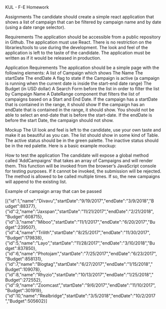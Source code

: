 KUL - F-E Homework

Assignments
The candidate should create a simple react application that shows a list of campaign that can be filtered by campaign name and by date (using a date range selector).


Requirements
The application should be accessible from a public repository in Github. The application must use React.
There is no restriction on the libraries/tools to use during the development. The look and feel of the application is left to the taste of the candidate.
The application must be written as if it would be released in production.


Application Requirements
The application should be a simple page with the following elements: A list of Campaign which shows
The Name The startDate The endDate
A flag to state if the Campaign is active (a campaign is running when the current date is inside the start-end date range) The Budget (in USD dollar)
A Search Form before the list in order to filter the list by Campaign Name
A DateRange component that filters the list of campaigns based on a Start and End Date.
If the campaign has a startDate that is contained in the range, it should show If the campaign has an endDate that is contained in the range, it should show. You should not be able to select an end-date that is before the start-date.
If the endDate is before the start Date, the campaign should not show.


Mockup
The UI look and feel is left to the candidate, use your own taste and make it as beautiful as you can. The list should show in some kind of Table.
The active status should be in the green palette. The inactive status should be in the red palette. Here is a basic example mockup:
 
 



How to test the application
The candidate will expose a global method called 'AddCampaigns' that takes an array of Campaigns and will render them.
This function will be invoked from the browser’s JavaScript console for testing purposes. If it cannot be invoked, the submission will be rejected. The method is allowed to be called multiple times. If so, the new campaigns will append to the existing list.

Example of campaign array that can be passed
 


[{"id":1,"name":"Divavu","startDate":"9/19/2017","endDate":"3/9/2018","B udget":88377},
{"id":2,"name":"Jaxspan","startDate":"11/21/2017","endDate":"2/21/2018", "Budget":608715},
{"id":3,"name":"Miboo","startDate":"11/1/2017","endDate":"6/20/2017","Bu dget":239507},
{"id":4,"name":"Trilith","startDate":"8/25/2017","endDate":"11/30/2017", "Budget":179838},
{"id":5,"name":"Layo","startDate":"11/28/2017","endDate":"3/10/2018","Bu dget":837850},
{"id":6,"name":"Photojam","startDate":"7/25/2017","endDate":"6/23/2017", "Budget":858131},
{"id":7,"name":"Blogtag","startDate":"6/27/2017","endDate":"1/15/2018"," Budget":109078},
{"id":8,"name":"Rhyzio","startDate":"10/13/2017","endDate":"1/25/2018"," Budget":272552},
{"id":9,"name":"Zoomcast","startDate":"9/6/2017","endDate":"11/10/2017", "Budget":301919},
{"id":10,"name":"Realbridge","startDate":"3/5/2018","endDate":"10/2/2017 ","Budget":505602}]




